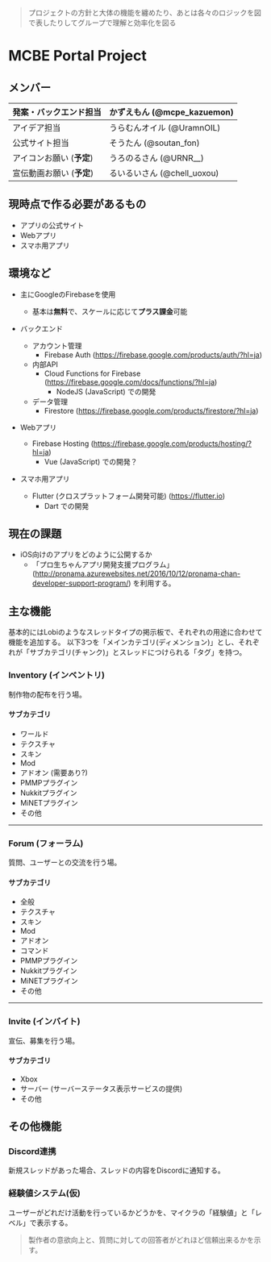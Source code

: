 
>プロジェクトの方針と大体の機能を纏めたり、あとは各々のロジックを図で表したりしてグループで理解と効率化を図る

# MCBE Portal Project

## メンバー

| 発案・バックエンド担当 | かずえもん (@mcpe_kazuemon) |
| --- | --- |
| アイデア担当 | うらむんオイル (@UramnOIL) |
| 公式サイト担当 | そうたん (@soutan_fon) |
| アイコンお願い (**予定**) | うろのるさん (@URNR__) |
| 宣伝動画お願い (**予定**) | るいるいさん (@chell_uoxou) |

## 現時点で作る必要があるもの

- アプリの公式サイト
- Webアプリ
- スマホ用アプリ

## 環境など

- 主にGoogleのFirebaseを使用
	- 基本は**無料**で、スケールに応じて**プラス課金**可能

- バックエンド
	- アカウント管理
		- Firebase Auth
			(https://firebase.google.com/products/auth/?hl=ja)
	- 内部API
		- Cloud Functions for Firebase
			(https://firebase.google.com/docs/functions/?hl=ja) 
			- NodeJS (JavaScript) での開発
	- データ管理
		- Firestore
			(https://firebase.google.com/products/firestore/?hl=ja)

- Webアプリ
	- Firebase Hosting
		(https://firebase.google.com/products/hosting/?hl=ja)
		- Vue (JavaScript) での開発？

- スマホ用アプリ
	- Flutter (クロスプラットフォーム開発可能)
		(https://flutter.io)
		- Dart での開発

##  現在の課題

- iOS向けのアプリをどのように公開するか
	- 「プロ生ちゃんアプリ開発支援プログラム」(http://pronama.azurewebsites.net/2016/10/12/pronama-chan-developer-support-program/) を利用する。

## 主な機能

基本的にはLobiのようなスレッドタイプの掲示板で、それぞれの用途に合わせて機能を追加する。
以下3つを「メインカテゴリ(ディメンション)」とし、それぞれが「サブカテゴリ(チャンク)」とスレッドにつけられる「タグ」を持つ。

### Inventory (インベントリ)
制作物の配布を行う場。

#### サブカテゴリ 
- ワールド
- テクスチャ
- スキン
- Mod
- アドオン (需要あり?)
- PMMPプラグイン
- Nukkitプラグイン
- MiNETプラグイン
- その他

---

### Forum (フォーラム)
質問、ユーザーとの交流を行う場。

#### サブカテゴリ
- 全般
- テクスチャ
- スキン
- Mod
- アドオン
- コマンド
- PMMPプラグイン
- Nukkitプラグイン
- MiNETプラグイン
- その他

---

### Invite (インバイト)
宣伝、募集を行う場。

#### サブカテゴリ
- Xbox
- サーバー
	(サーバーステータス表示サービスの提供)
- その他

## その他機能

### Discord連携

新規スレッドがあった場合、スレッドの内容をDiscordに通知する。

### 経験値システム(仮)

ユーザーがどれだけ活動を行っているかどうかを、マイクラの「経験値」と「レベル」で表示する。

> 製作者の意欲向上と、質問に対しての回答者がどれほど信頼出来るかを示す。
